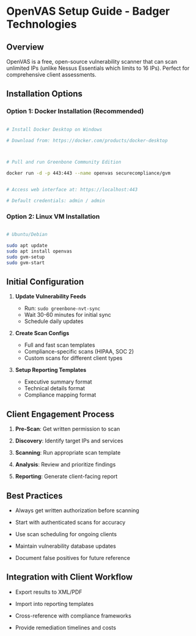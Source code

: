 # OpenVAS Setup Guide - Badger Technologies



## Overview

OpenVAS is a free, open-source vulnerability scanner that can scan unlimited IPs (unlike Nessus Essentials which limits to 16 IPs). Perfect for comprehensive client assessments.


## Installation Options



### Option 1: Docker Installation (Recommended)

```bash

# Install Docker Desktop on Windows

# Download from: https://docker.com/products/docker-desktop



# Pull and run Greenbone Community Edition

docker run -d -p 443:443 --name openvas securecompliance/gvm


# Access web interface at: https://localhost:443

# Default credentials: admin / admin

```


### Option 2: Linux VM Installation

```bash

# Ubuntu/Debian

sudo apt update
sudo apt install openvas
sudo gvm-setup
sudo gvm-start
```


## Initial Configuration

1. **Update Vulnerability Feeds**

   - Run: `sudo greenbone-nvt-sync`
   - Wait 30-60 minutes for initial sync
   - Schedule daily updates


2. **Create Scan Configs**

   - Full and fast scan templates
   - Compliance-specific scans (HIPAA, SOC 2)
   - Custom scans for different client types


3. **Setup Reporting Templates**

   - Executive summary format
   - Technical details format
   - Compliance mapping format


## Client Engagement Process

1. **Pre-Scan**: Get written permission to scan

2. **Discovery**: Identify target IPs and services  

3. **Scanning**: Run appropriate scan template

4. **Analysis**: Review and prioritize findings

5. **Reporting**: Generate client-facing report



## Best Practices

- Always get written authorization before scanning

- Start with authenticated scans for accuracy

- Use scan scheduling for ongoing clients

- Maintain vulnerability database updates

- Document false positives for future reference



## Integration with Client Workflow

- Export results to XML/PDF

- Import into reporting templates

- Cross-reference with compliance frameworks

- Provide remediation timelines and costs

